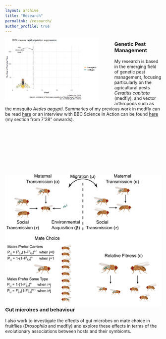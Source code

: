```yaml
---
layout: archive
title: "Research"
permalink: /research/
author_profile: true
---
```


<img src='/images/suppression_hi_res.gif' align="left" img style="padding-right: 50px" width="60%"> 

### **Genetic Pest Management** 
My research is based in the emerging field of genetic pest management, focusing particularly on the agricultural pests *Ceratitis capitata* (medfly), and vector arthropods such as the mosquito *Aedes aegypti*. 
Summaries of my previous work in medfly can be read [here](https://www.vice.com/en_us/article/vvbzz4/a-bioengineered-solution-to-one-of-agricultures-most-devious-pests-medflies) or an interview with BBC Science in Action can be found [here](https://www.bbc.co.uk/programmes/p024bsk9) (my section from 7'28" onwards).

<p>&nbsp;</p>
<p>&nbsp;</p>
<p>&nbsp;</p>
<p>&nbsp;</p>
<p>&nbsp;</p>

<img src='/images/transmission_V3.png'  align="left" img style="padding-right: 50px"> 

### **Gut microbes and behaviour**
I also work to investigate the effects of gut microbes on mate choice in fruitflies (*Drosophila* and medfly) and explore these effects in terms of the evolutionary associations between hosts and their symbionts.
